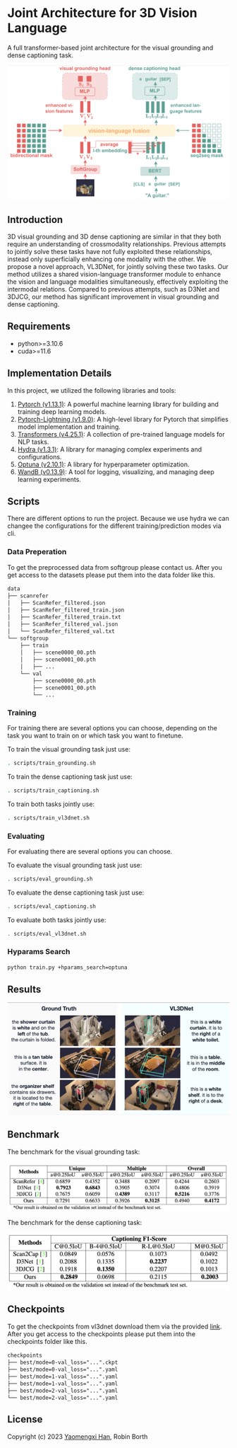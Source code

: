 # Joint Architecture for 3D Vision Language

A full transformer-based joint architecture for the visual grounding and dense captioning task.

![Architecture](docs/architecture.png)

## Introduction

3D visual grounding and 3D dense captioning are similar in that they both require an understanding of crossmodality relationships. Previous attempts to jointly solve these tasks have not fully exploited these relationships, instead only superficially enhancing one modality with the other. We propose a novel approach, VL3DNet, for jointly solving these two tasks. Our method utilizes a shared vision-language transformer module to enhance the vision and language modalities simultaneously, effectively exploiting the intermodal relations. Compared to previous attempts, such as D3Net and 3DJCG, our method has significant improvement in visual grounding and dense captioning.

## Requirements

- python>=3.10.6
- cuda>=11.6


## Implementation Details

In this project, we utilized the following libraries and tools:

1) [Pytorch (v1.13.1)](https://pytorch.org/): A powerful machine learning library for building and training deep learning models.
2) [Pytorch-Lightning (v1.9.0)](https://www.pytorchlightning.ai/): A high-level library for Pytorch that simplifies model implementation and training.
3) [Transformers (v4.25.1)](https://huggingface.co/): A collection of pre-trained language models for NLP tasks.
4) [Hydra (v1.3.1)](https://hydra.cc/): A library for managing complex experiments and configurations.
5) [Optuna (v2.10.1)](https://optuna.org/): A library for hyperparameter optimization.
6) [WandB (v0.13.9)](https://wandb.ai/): A tool for logging, visualizing, and managing deep learning experiments.


## Scripts

There are different options to run the project. Because we use hydra we can changee the configurations
for the different training/prediction modes via cli.

### Data Preperation

To get the preprocessed data from softgroup please contact us.
After you get access to the datasets please put them into the data folder like this.

```batch
data
├── scanrefer
│   ├── ScanRefer_filtered.json
│   ├── ScanRefer_filtered_train.json
│   ├── ScanRefer_filtered_train.txt
│   ├── ScanRefer_filtered_val.json
│   └── ScanRefer_filtered_val.txt
└── softgroup
    ├── train
    │   ├── scene0000_00.pth
    │   ├── scene0001_00.pth
    │   ├── ...
    └── val 
        ├── scene0000_00.pth
        ├── scene0001_00.pth
        └── ...
```

### Training

For training there are several options you can choose, depending on the task you want to train on or 
which task you want to finetune.

To train the visual grounding task just use:

```bash
. scripts/train_grounding.sh
```

To train the dense captioning task just use:

```bash
. scripts/train_captioning.sh
```

To train both tasks jointly use:

```bash
. scripts/train_vl3dnet.sh
```

### Evaluating

For evaluating there are several options you can choose.

To evaluate the visual grounding task just use:

```bash
. scripts/eval_grounding.sh
```

To evaluate the dense captioning task just use:

```bash
. scripts/eval_captioning.sh
```

To evaluate both tasks jointly use:
```bash
. scripts/eval_vl3dnet.sh
```

### Hyparams Search

```bash
python train.py +hparams_search=optuna
```

## Results

![Results](docs/results.png)

## Benchmark

The benchmark for the visual grounding task:

![Benchmark Grounding](docs/benchmark_grounding.png)

The benchmark for the dense captioning task:

![Benchmark Captioning](docs/benchmark_captioning.png)

## Checkpoints

To get the checkpoints from vl3dnet download them via the provided [link](https://drive.google.com/file/d/1O0yPXXmQ088JBF7tNChJNU8DsEbXWosj/view?usp=share_link).
After you get access to the checkpoints please put them into the checkpoints folder like this.

```batch
checkpoints
├── best/mode=0-val_loss="...".ckpt 
├── best/mode=0-val_loss="...".yaml
├── best/mode=1-val_loss="...".yaml
├── best/mode=1-val_loss="...".yaml
├── best/mode=2-val_loss="...".yaml
└── best/mode=2-val_loss="...".yaml
```

## License

Copyright (c) 2023 [Yaomengxi Han](https://github.com/Maxcharm), Robin Borth
